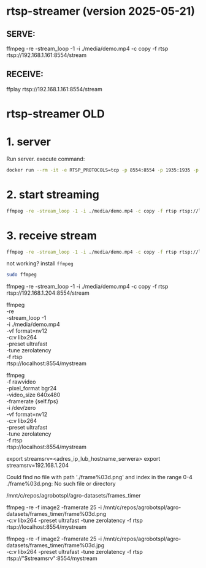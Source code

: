 # rtsp-streamer (version 2025-05-21)
## SERVE:
ffmpeg -re -stream_loop -1 -i ./media/demo.mp4 -c copy -f rtsp rtsp://192.168.1.161:8554/stream
## RECEIVE:
ffplay rtsp://192.168.1.161:8554/stream


 
# rtsp-streamer OLD

# 1. server
Run server. execute command:
``` bash
docker run --rm -it -e RTSP_PROTOCOLS=tcp -p 8554:8554 -p 1935:1935 -p 8888:8888 aler9/rtsp-simple-server
```

# 2. start streaming
``` bash
ffmpeg -re -stream_loop -1 -i ./media/demo.mp4 -c copy -f rtsp rtsp://localhost:8554/mystream
```

# 3. receive stream

``` bash
ffmpeg -re -stream_loop -1 -i ./media/demo.mp4 -c copy -f rtsp rtsp://localhost:8554/stream
```
not working? install `ffmpeg`
``` bash
sudo ffmpeg
```


ffmpeg -re -stream_loop -1 -i ./media/demo.mp4 -c copy -f rtsp rtsp://192.168.1.204:8554/stream


ffmpeg \
-re \
-stream_loop -1 \
-i ./media/demo.mp4 \
-vf format=nv12 \
-c:v libx264 \
-preset ultrafast \
-tune zerolatency \
-f rtsp \
rtsp://localhost:8554/mystream



ffmpeg \
-f rawvideo \
-pixel_format bgr24 \
-video_size 640x480 \
-framerate {self.fps} \
-i /dev/zero \
-vf format=nv12 \
-c:v libx264 \
-preset ultrafast \
-tune zerolatency \
-f rtsp \
rtsp://localhost:8554/mystream


export streamsrv=<adres_ip_lub_hostname_serwera>
export streamsrv=192.168.1.204

 Could find no file with path './frame%03d.png' and index in the range 0-4
./frame%03d.png: No such file or directory

/mnt/c/repos/agrobotspl/agro-datasets/frames_timer

ffmpeg -re -f image2 -framerate 25 -i /mnt/c/repos/agrobotspl/agro-datasets/frames_timer/frame%03d.png \
    -c:v libx264 -preset ultrafast -tune zerolatency -f rtsp rtsp://localhost:8554/mystream

ffmpeg -re -f image2 -framerate 25 -i /mnt/c/repos/agrobotspl/agro-datasets/frames_timer/frame%03d.jpg \
    -c:v libx264 -preset ultrafast -tune zerolatency -f rtsp rtsp://"$streamsrv":8554/mystream
